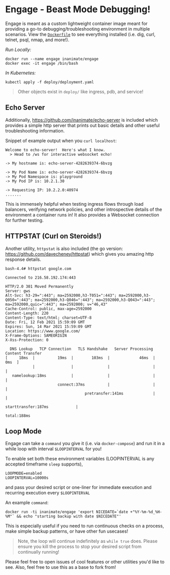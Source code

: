 # Engage - Beast Mode Debugging!

Engage is meant as a custom lightweight container image meant for providing a go-to debugging/troubleshooting environment in multiple scenarios.
View the [`Dockerfile`](https://github.com/InAnimaTe/docker-engage/blob/master/Dockerfile) to see everything installed (i.e. dig, curl, telnet, psql, nmap, and more!).

*Run Locally:*

```
docker run --name engage inanimate/engage
docker exec -it engage /bin/bash
```

*In Kubernetes:*

```
kubectl apply -f deploy/deployment.yaml
```

> Other objects exist in `deploy/` like ingress, pdb, and service!

## Echo Server

Additionally, https://github.com/inanimate/echo-server is included which provides a simple http server that prints out basic details and other useful troubleshooting information.

Snippet of example output when you `curl localhost`:
```
Welcome to echo-server!  Here's what I know.
  > Head to /ws for interactive websocket echo!

-> My hostname is: echo-server-4282639374-6bvzg

-> My Pod Name is: echo-server-4282639374-6bvzg
-> My Pod Namespace is: playground
-> My Pod IP is: 10.2.1.30

-> Requesting IP: 10.2.2.0:40974
.......
```

This is immensely helpful when testing ingress flows through load balancers, verifying network policies, and other introspective details of the environment a container runs in! It also provides a Websocket connection for further testing.

## HTTPSTAT (Curl on Steroids!)

Another utility, `httpstat` is also included (the go version: https://github.com/davecheney/httpstat) which gives you amazing http response details.

```
bash-4.4# httpstat google.com

Connected to 216.58.192.174:443

HTTP/2.0 301 Moved Permanently
Server: gws
Alt-Svc: h3-29=":443"; ma=2592000,h3-T051=":443"; ma=2592000,h3-Q050=":443"; ma=2592000,h3-Q046=":443"; ma=2592000,h3-Q043=":443"; ma=2592000,quic=":443"; ma=2592000; v="46,43"
Cache-Control: public, max-age=2592000
Content-Length: 220
Content-Type: text/html; charset=UTF-8
Date: Fri, 12 Feb 2021 15:59:09 GMT
Expires: Sun, 14 Mar 2021 15:59:09 GMT
Location: https://www.google.com/
X-Frame-Options: SAMEORIGIN
X-Xss-Protection: 0

  DNS Lookup   TCP Connection   TLS Handshake   Server Processing   Content Transfer
[     18ms  |          19ms  |        103ms  |             46ms  |             0ms  ]
            |                |               |                   |                  |
   namelookup:18ms           |               |                   |                  |
                       connect:37ms          |                   |                  |
                                   pretransfer:141ms             |                  |
                                                     starttransfer:187ms            |
                                                                                total:188ms
```

## Loop Mode

Engage can take a `command` you give it (i.e. via `docker-compose`) and run it
in a while loop with interval `$LOOPINTERVAL` for you!

To enable set both these environment variables (LOOPINTERVAL is any accepted timeframe `sleep` supports),
```
LOOPMODE=enabled
LOOPINTERVAL=10000s
```

and pass your desired script or one-liner for immediate execution and recurring execution every `$LOOPINTERVAL`

An example `command`:
```
docker run -ti inanimate/engage 'export NICEDATE=`date +"%Y-%m-%d_%H-%M"` && echo "starting backup with date $NICEDATE"'
```

This is especially useful if you need to run continuous checks on a process, make simple backup patterns, or have other fun usecases!

> Note, the loop will continue indefinitely as `while true` does. Please ensure you kill the process to stop your desired script from continually running!


Please feel free to open issues of cool features or other utilities you'd like to see. Also, feel free to use this as a base to fork from!
